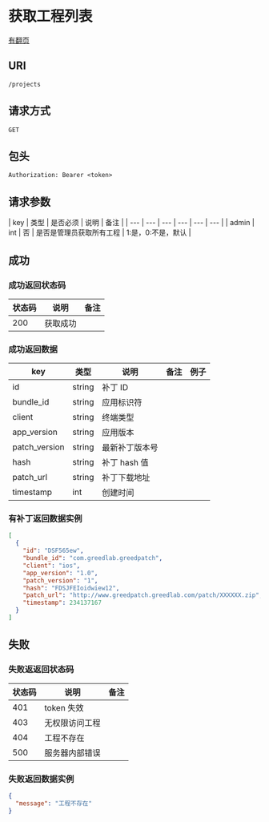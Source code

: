 # 获取工程列表

[有翻页](../README.md#翻页)

## URI

```
/projects
```

## 请求方式

```
GET
```

## 包头

```
Authorization: Bearer <token>
```

## 请求参数

| key | 类型 | 是否必须 | 说明 | 备注 |
| --- | --- | --- | --- | --- | --- |
| admin | int | 否 | 是否是管理员获取所有工程 | 1:是，0:不是，默认 |

## 成功

### 成功返回状态码

| 状态码 | 说明 | 备注 |
| --- | --- | --- |
| 200 | 获取成功 |  |

### 成功返回数据

| key | 类型 | 说明 | 备注 | 例子 |
| --- | --- | --- | --- | --- |
| id | string | 补丁 ID |  |  |
| bundle_id | string | 应用标识符 |  |  |
| client | string | 终端类型 |  |  |
| app_version | string | 应用版本 |  |  |
| patch_version | string | 最新补丁版本号 |  |  |
| hash | string | 补丁 hash 值 |  |  |
| patch_url | string | 补丁下载地址 |  |  |
| timestamp | int | 创建时间 |  |  |

### 有补丁返回数据实例

```json
[
  {
    "id": "DSF565ew",
    "bundle_id": "com.greedlab.greedpatch",
    "client": "ios",
    "app_version": "1.0",
    "patch_version": "1",
    "hash": "FDSJFEIoidwiew12",
    "patch_url": "http://www.greedpatch.greedlab.com/patch/XXXXXX.zip",
    "timestamp": 234137167
  }
]
```

## 失败

### 失败返返回状态码

| 状态码 | 说明 | 备注 |
| --- | --- | --- |
| 401 | token 失效 |  |
| 403 | 无权限访问工程 |  |
| 404 | 工程不存在 |  |
| 500 | 服务器内部错误 |  |

### 失败返回数据实例

```json
{
  "message": "工程不存在"
}
```
